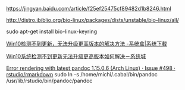 https://jingyan.baidu.com/article/f25ef25475cf89482d1b8246.html

http://distro.ibiblio.org/bio-linux/packages/dists/unstable/bio-linux/all/

sudo apt-get install bio-linux-keyring 

[Win10检测不到更新，无法升级更高版本的解决方法 -系统盒|系统下载](http://www.xitonghe.com/jiaocheng/Windows10-9987.html)

[Win10系统检测不到更新无法升级更高版本如何解决－系统城](http://www.xitongcheng.com/jiaocheng/win10_article_25326.html)


[Error rendering with latest pandoc 1.15.0.6 (Arch Linux) · Issue #498 · rstudio/rmarkdown](https://github.com/rstudio/rmarkdown/issues/498)
sudo ln -s /home/michi/.cabal/bin/pandoc /usr/lib/rstudio/bin/pandoc/pandoc
